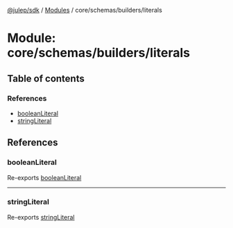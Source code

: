 [@julep/sdk](../README.md) / [Modules](../modules.md) / core/schemas/builders/literals

# Module: core/schemas/builders/literals

## Table of contents

### References

- [booleanLiteral](core_schemas_builders_literals.md#booleanliteral)
- [stringLiteral](core_schemas_builders_literals.md#stringliteral)

## References

### booleanLiteral

Re-exports [booleanLiteral](core_schemas_builders_literals_booleanLiteral.md#booleanliteral)

___

### stringLiteral

Re-exports [stringLiteral](core_schemas_builders_literals_stringLiteral.md#stringliteral)
